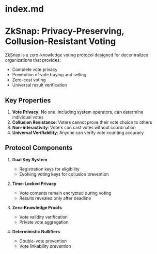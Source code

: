 # index.md

# ZkSnap: Privacy-Preserving, Collusion-Resistant Voting

ZkSnap is a zero-knowledge voting protocol designed for decentralized organizations that provides:
- Complete vote privacy
- Prevention of vote buying and selling
- Zero-cost voting
- Universal result verification

## Key Properties

1. **Vote Privacy**: No one, including system operators, can determine individual votes
2. **Collusion Resistance**: Voters cannot prove their vote choice to others
3. **Non-interactivity**: Voters can cast votes without coordination
4. **Universal Verifiability**: Anyone can verify vote counting accuracy

## Protocol Components

1. **Dual Key System**
   - Registration keys for eligibility
   - Evolving voting keys for collusion prevention

2. **Time-Locked Privacy**
   - Vote contents remain encrypted during voting
   - Results revealed only after deadline

3. **Zero-Knowledge Proofs**
   - Vote validity verification
   - Private vote aggregation

4. **Deterministic Nullifiers**
   - Double-vote prevention
   - Vote linkability prevention